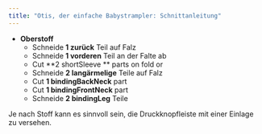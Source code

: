 ```yaml
---
title: "Otis, der einfache Babystrampler: Schnittanleitung"
---
```


- **Oberstoff**
  - Schneide **1 zurück** Teil auf Falz
  - Schneide **1 vorderen** Teil an der Falte ab
  - Cut **2 shortSleeve ** parts on fold or
  - Schneide **2 langärmelige** Teile auf Falz
  - Cut **1 bindingBackNeck** part
  - Cut **1 bindingFrontNeck** part
  - Schneide **2 bindingLeg** Teile

<Note>

Je nach Stoff kann es sinnvoll sein, die Druckknopfleiste mit einer Einlage zu versehen. 

</Note>